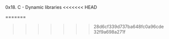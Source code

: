 0x18. C - Dynamic libraries
<<<<<<< HEAD


=======
>>>>>>> 28d6cf339d737ba648fc0a96cde32f9a698a271f
